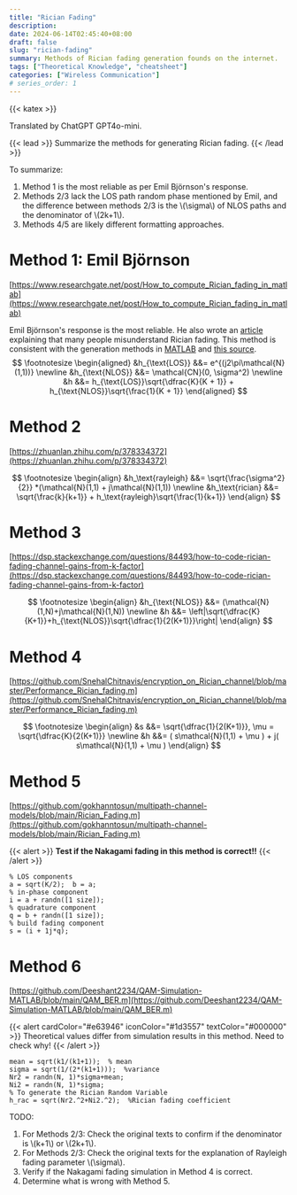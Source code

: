 ```yaml
---
title: "Rician Fading"
description: 
date: 2024-06-14T02:45:40+08:00
draft: false
slug: "rician-fading"
summary: Methods of Rician fading generation founds on the internet.
tags: ["Theoretical Knowledge", "cheatsheet"]
categories: ["Wireless Communication"]
# series_order: 1
---
```

{{< katex >}}

Translated by ChatGPT GPT4o-mini.

{{< lead >}}
Summarize the methods for generating Rician fading.
{{< /lead >}}

To summarize:
1. Method 1 is the most reliable as per Emil Björnson's response.
2. Methods 2/3 lack the LOS path random phase mentioned by Emil, and the difference between methods 2/3 is the \\(\sigma\\) of NLOS paths and the denominator of \\(2k+1\\).
3. Methods 4/5 are likely different formatting approaches.

# Method 1: Emil Björnson
[https://www.researchgate.net/post/How_to_compute_Rician_fading_in_matlab](https://www.researchgate.net/post/How_to_compute_Rician_fading_in_matlab)

Emil Björnson's response is the most reliable. He also wrote an [article](https://ma-mimo.ellintech.se/2020/03/02/rician-fading-a-channel-model-often-misunderstood/) explaining that many people misunderstand Rician fading. This method is consistent with the generation methods in [MATLAB](https://www.mathworks.com/help/comm/ug/fading-channels.html) and [this source](https://web.xidian.edu.cn/bmbai/files/20150129_145929.pdf).
$$
\footnotesize
\begin{aligned}
&h_{\text{LOS}} &&= e^{(j2\pi\mathcal{N}(1,1))} \newline
&h_{\text{NLOS}} &&= \mathcal{CN}(0, \sigma^2) \newline
&h &&= h_{\text{LOS}}\sqrt{\dfrac{K}{K + 1}} + h_{\text{NLOS}}\sqrt{\frac{1}{K + 1}}
\end{aligned}
$$

# Method 2

[https://zhuanlan.zhihu.com/p/378334372](https://zhuanlan.zhihu.com/p/378334372)

$$
\footnotesize
\begin{align}
&h_\text{rayleigh} &&= \sqrt{\frac{\sigma^2}{2}} *(\mathcal{N}(1,1) + j\mathcal{N}(1,1)) \newline
&h_\text{rician} &&= \sqrt{\frac{k}{k+1}} + h_\text{rayleigh}\sqrt{\frac{1}{k+1}}
\end{align}
$$

# Method 3
[https://dsp.stackexchange.com/questions/84493/how-to-code-rician-fading-channel-gains-from-k-factor](https://dsp.stackexchange.com/questions/84493/how-to-code-rician-fading-channel-gains-from-k-factor)

$$
\footnotesize
\begin{align}
&h_{\text{NLOS}} &&= (\mathcal{N}(1,N)+j\mathcal{N}(1,N)) \newline
&h &&= \left|\sqrt{\dfrac{K}{K+1}}+h_{\text{NLOS}}\sqrt{\dfrac{1}{2(K+1)}}\right|
\end{align}
$$

# Method 4

[https://github.com/SnehalChitnavis/encryption_on_Rician_channel/blob/master/Performance_Rician_fading.m](https://github.com/SnehalChitnavis/encryption_on_Rician_channel/blob/master/Performance_Rician_fading.m)

$$
\footnotesize
\begin{align}
&s &&= \sqrt{\dfrac{1}{2(K+1)}}, \mu = \sqrt{\dfrac{K}{2(K+1)}} \newline
&h &&= ( s\mathcal{N}(1,1) + \mu ) + j( s\mathcal{N}(1,1) + \mu )
\end{align}
$$

# Method 5
[https://github.com/gokhanntosun/multipath-channel-models/blob/main/Rician_Fading.m](https://github.com/gokhanntosun/multipath-channel-models/blob/main/Rician_Fading.m)

{{< alert >}}
**Test if the Nakagami fading in this method is correct!!**
{{< /alert >}}

``` MATLAB{class="code-table" id="my-codeblock" lineNos=table tabWidth=2}
% LOS components
a = sqrt(K/2);  b = a;
% in-phase component
i = a + randn([1 size]);
% quadrature component
q = b + randn([1 size]);
% build fading component
s = (i + 1j*q);
```

# Method 6

[https://github.com/Deeshant2234/QAM-Simulation-MATLAB/blob/main/QAM_BER.m](https://github.com/Deeshant2234/QAM-Simulation-MATLAB/blob/main/QAM_BER.m)

{{< alert cardColor="#e63946" iconColor="#1d3557" textColor="#000000" >}}
Theoretical values differ from simulation results in this method. Need to check why!
{{< /alert >}}

``` MATLAB{class="code-table" id="my-codeblock" lineNos=table tabWidth=2}
mean = sqrt(k1/(k1+1));  % mean
sigma = sqrt(1/(2*(k1+1)));  %variance
Nr2 = randn(N, 1)*sigma+mean;
Ni2 = randn(N, 1)*sigma;
% To generate the Rician Random Variable
h_rac = sqrt(Nr2.^2+Ni2.^2);  %Rician fading coefficient
```

TODO:
1. For Methods 2/3: Check the original texts to confirm if the denominator is \\(k+1\\) or \\(2k+1\\).
2. For Methods 2/3: Check the original texts for the explanation of Rayleigh fading parameter \\(\sigma\\).
3. Verify if the Nakagami fading simulation in Method 4 is correct.
4. Determine what is wrong with Method 5.
